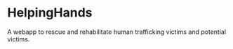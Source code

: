 # HelpingHands
A webapp to rescue and rehabilitate human trafficking victims and potential victims.

